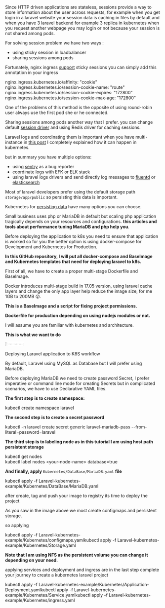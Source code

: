 Since HTTP driven applications are stateless, sessions provide a way to store information about the user across requests, for example when you get login in a laravel website your session data is caching in files by default and when you have 3 laravel backend for example 3 replica in kubernetes when you request another webpage you may login or not because your session is not shared among pods.

For solving session problem we have two ways :

- using sticky session in loadbalancer
- sharing sessions among pods

F<a id="rmm"></a><a id="rmm"></a><a id="rmm"></a><a id="rmm"></a><a id="rmm"></a><a id="rmm"></a><a id="rmm"></a><a id="rmm"></a>ortunately, nginx ingress [support](https://kubernetes.github.io/ingress-nginx/examples/affinity/cookie/) sticky sessions you can simply add this annotation in your ingress‍‍‍‍‍

 <a id="d296"></a>nginx.ingress.kubernetes.io/affinity: "cookie"  
    nginx.ingress.kubernetes.io/session-cookie-name: "route"  
    nginx.ingress.kubernetes.io/session-cookie-expires: "172800"  
    nginx.ingress.kubernetes.io/session-cookie-max-age: "172800"

One of the problems of this method is the opposite of using round-robin user always use the first pod she or he connected.

Sharing sessions among pods another way that I prefer. you can change default [session driver](https://laravel.com/docs/5.1/session) and using Redis driver for caching sessions.

Laravel logs and coordinating them is important when you have multi-instance in [this post](https://medium.com/@b3hroozam/laravel-5-6-and-docker-logs-3741349abf75) I completely explained how it can happen in kubernetes.

but in summary you have multiple options:

- using [sentry](https://docs.sentry.io/clients/php/integrations/) as a bug reporter
- coordinate logs with EFK or ELK stack
- using laravel logs drivers and send directly log messages to [fluentd](https://github.com/ytake/Laravel-FluentLogger) or [elasticsearch](https://matthewdaly.co.uk/blog/2018/06/03/logging-to-the-elk-stack-with-laravel/)

Most of laravel developers prefer using the default storage path `storage/app/public` so persisting this data is important.

Kubernetes for [persisting data](https://kubernetes.io/docs/concepts/storage/persistent-volumes/) have many options you can choose.

Small business uses php or MariaDB in default but scaling php application tragically depends on your resources and configurations. **this articles and tools about performance tuning MariaDB and php help you**.

Before deploying the application to k8s you need to ensure that application is worked so for you the better option is using docker-compose for Development and Kubernetes for Production.

**In this GitHub repository, I will put all docker-compose and BaseImage and Kubernetes templates that need for deploying laravel to k8s.**

First of all, we have to create a proper multi-stage Dockerfile and BaseImage.

Docker introduces multi-stage build in 17.05 version, using laravel cache layers and change the only app layer help reduce the image size, for me 1GB to 200MB 😲.

**This is a BaseImage and a script for fixing project permissions.**

**Dockerfile for production depending on using nodejs modules or not.**

I will assume you are familiar with kubernetes and architecture.

**This is what we want to do**

![](_resources/1_YV0pYCBu4QYDEt-0c_N9VQ_6ff0c86cb66e44588a2f99591.png)

Deploying Laravel application to K8S workflow

By default, Laravel using MySQL as Database but I will prefer using MariaDB.

Before deploying MariaDB we need to create password Secret, I prefer imperative or command line mode for creating Secrets but in complicated scenarios, we have to use Declarative YAML files.

**The first step is to create namespace:**

<a id="35dd"></a>kubectl create namespace laravel

**The second step is to create a secret password**

<a id="8b99"></a>kubectl -n laravel create secret generic laravel-mariadb-pass --from-literal=password=laravel

**The third step is to labeling node as in this tutorial I am using host path persistent storage**

<a id="01dd"></a>kubectl get nodes  
kubectl label nodes &lt;your-node-name&gt; database=true

**And finally, apply** `Kubernetes/DataBase/MariaDB.yaml` **file**

<a id="ee6e"></a>kubectl apply -f Laravel-kubernetes-example/Kubernetes/DataBase/MariaDB.yaml

after create, tag and push your image to registry its time to deploy the project

As you saw in the image above we most create configmaps and persistent storage.

so applying

<a id="e2f3"></a>kubectl apply -f Laravel-kubernetes-example/Kubernetes/configmaps.yaml<a id="ee73"></a>kubectl apply -f Laravel-kubernetes-example/Kubernetes/Storage.yaml

**Note that I am using NFS as the persistent volume you can change it depending on your need.**

applying services and deployment and ingress are in the last step complete your journey to create a kubernetes laravel project

<a id="8d5d"></a>kubectl apply -f Laravel-kubernetes-example/Kubernetes/Application-Deployment.yaml<a id="3c3d"></a>kubectl apply -f Laravel-kubernetes-example/Kubernetes/Service.yaml<a id="ec38"></a>kubectl apply -f Laravel-kubernetes-example/Kubernetes/ingress.yaml